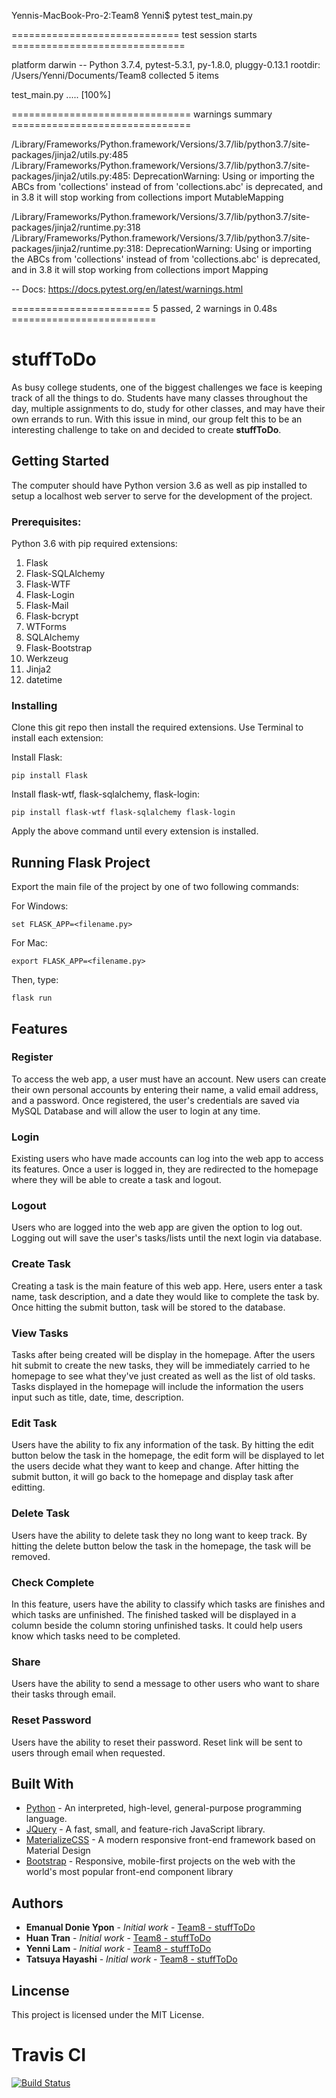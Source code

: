 Yennis-MacBook-Pro-2:Team8 Yenni$ pytest test_main.py

============================= test session starts ==============================

platform darwin -- Python 3.7.4, pytest-5.3.1, py-1.8.0, pluggy-0.13.1
rootdir: /Users/Yenni/Documents/Team8
collected 5 items                                                              

test_main.py .....                                                       [100%]

=============================== warnings summary ===============================

/Library/Frameworks/Python.framework/Versions/3.7/lib/python3.7/site-packages/jinja2/utils.py:485
  /Library/Frameworks/Python.framework/Versions/3.7/lib/python3.7/site-packages/jinja2/utils.py:485: DeprecationWarning: Using or importing the ABCs from 'collections' instead of from 'collections.abc' is deprecated, and in 3.8 it will stop working
    from collections import MutableMapping

/Library/Frameworks/Python.framework/Versions/3.7/lib/python3.7/site-packages/jinja2/runtime.py:318
  /Library/Frameworks/Python.framework/Versions/3.7/lib/python3.7/site-packages/jinja2/runtime.py:318: DeprecationWarning: Using or importing the ABCs from 'collections' instead of from 'collections.abc' is deprecated, and in 3.8 it will stop working
    from collections import Mapping

-- Docs: https://docs.pytest.org/en/latest/warnings.html

======================== 5 passed, 2 warnings in 0.48s =========================


# stuffToDo

As busy college students, one of the biggest challenges we face is keeping track of all the things to do. Students have many classes throughout the day, multiple assignments to do, study for other classes, and may have their own errands to run. With this issue in mind, our group felt this to be an interesting challenge to take on and decided to create **stuffToDo**. 

## Getting Started

The computer should have Python version 3.6 as well as pip installed to setup a localhost web server to serve for the development of the project.

### Prerequisites:

Python 3.6 with pip required extensions:

1. Flask
2. Flask-SQLAlchemy
3. Flask-WTF
4. Flask-Login
5. Flask-Mail
6. Flask-bcrypt
7. WTForms
8. SQLAlchemy
9. Flask-Bootstrap
10. Werkzeug
11. Jinja2
12. datetime

### Installing

Clone this git repo then install the required extensions. 
Use Terminal to install each extension:

Install Flask:
```
pip install Flask
```
Install flask-wtf, flask-sqlalchemy, flask-login:
```
pip install flask-wtf flask-sqlalchemy flask-login
```
Apply the above command until every extension is installed.

## Running Flask Project

Export the main file of the project by one of two following commands:

For Windows:
```
set FLASK_APP=<filename.py>
```
For Mac:
```
export FLASK_APP=<filename.py>
```

Then, type:
```
flask run
```

## Features

### Register ####
To access the web app, a user must have an account. New users can create their own personal accounts by entering their name, a valid email address, and a password. Once registered, the user's credentials are saved via MySQL Database and will allow the user to login at any time. 

### Login
Existing users who have made accounts can log into the web app to access its features. Once a user is logged in, they are redirected to the homepage where they will be able to create a task and logout.

### Logout 
Users who are logged into the web app are given the option to log out. Logging out will save the user's tasks/lists until the next login via database. 

### Create Task
Creating a task is the main feature of this web app. Here, users enter a task name, task description, and a date they would like to complete the task by. Once hitting the submit button, task will be stored to the database.

### View Tasks
Tasks after being created will be display in the homepage. After the users hit submit to create the new tasks, they will be immediately carried to he homepage to see what they've just created as well as the list of old tasks. Tasks displayed in the homepage will include the information the users input such as title, date, time, description.

### Edit Task
Users have the ability to fix any information of the task. By hitting the edit button below the task in the homepage, the edit form will be displayed to let the users decide what they want to keep and change. After hitting the submit button, it will go back to the homepage and display task after editting.  

### Delete Task
Users have the ability to delete task they no long want to keep track. By hitting the delete button below the task in the homepage, the task will be removed.

### Check Complete
In this feature, users have the ability to classify which tasks are finishes and which tasks are unfinished. The finished tasked will be displayed in a column beside the column storing unfinished tasks. It could help users know which tasks need to be completed.

### Share
Users have the ability to send a message to other users who want to share their tasks through email.

### Reset Password
Users have the ability to reset their password. Reset link will be sent to users through email when requested.

## Built With

* [Python](https://www.python.org/) - An interpreted, high-level, general-purpose programming language.
* [JQuery](https://www.jquery.com) - A fast, small, and feature-rich JavaScript library.
* [MaterializeCSS](https://materializecss.com/) - A modern responsive front-end framework based on Material Design
* [Bootstrap](https://getbootstrap.com) - Responsive, mobile-first projects on the web with the world's most popular front-end component library

## Authors 

* **Emanual Donie Ypon** - *Initial work* - [Team8 - stuffToDo](https://github.com/donieypon/Team8)
* **Huan Tran** - *Initial work* - [Team8 - stuffToDo](https://github.com/donieypon/Team8)
* **Yenni Lam** - *Initial work* - [Team8 - stuffToDo](https://github.com/donieypon/Team8)
* **Tatsuya Hayashi** - *Initial work* - [Team8 - stuffToDo](https://github.com/donieypon/Team8)

## Lincense

This project is licensed under the MIT License.

# Travis CI

[![Build Status](https://travis-ci.com/donieypon/Team8.svg?branch=master)](https://travis-ci.com/donieypon/Team8)
